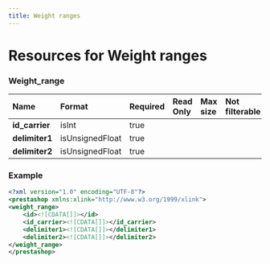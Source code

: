 ```yaml
---
title: Weight ranges
---
```


# Resources for Weight ranges

### Weight_range

|      Name      |     Format      | Required | Read Only | Max size | Not filterable | Description |
| :------------- | :-------------- | :------- | :-------- | :------- | :------------- | :---------- |
| **id_carrier** | isInt           | true     |           |          |                |             |
| **delimiter1** | isUnsignedFloat | true     |           |          |                |             |
| **delimiter2** | isUnsignedFloat | true     |           |          |                |             |


### Example

```xml
<?xml version="1.0" encoding="UTF-8"?>
<prestashop xmlns:xlink="http://www.w3.org/1999/xlink">
<weight_range>
	<id><![CDATA[]]></id>
	<id_carrier><![CDATA[]]></id_carrier>
	<delimiter1><![CDATA[]]></delimiter1>
	<delimiter2><![CDATA[]]></delimiter2>
</weight_range>
</prestashop>
```

